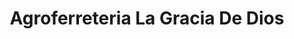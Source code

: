 ---
title: "Agroferreteria La Gracia De Dios"
url: /el-zonte/agroferreteria-la-gracia-de-dios/
shop: Eisenwaren
---